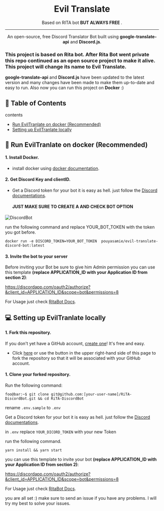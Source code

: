 

<h1 align="center">Evil Translate</h1>
<p align="center">Based on RITA bot <b> BUT ALWAYS FREE </b>.</p>
</p>

------



<p align="center">An open-source, free Discord Translator Bot built using <strong>google-translate-api</strong> and <strong>Discord.js</strong>.</p>

### This project is based on Rita bot. After Rita Bot went private this repo continued as an open source project to make it alive. This project will change its name to Evil Translate.

<strong>google-translate-api</strong> and <strong>Discord.js</strong> have been updated to the latest version and many changes have been made to make them up-to-date and easy to run.
Also now you can run this project on <strong>Docker</strong> :)

## :book: Table of Contents


<summary></strong>contents</strong></summary>

* [Run EvilTranlate on docker (Recommended)](#docker)
* [Setting up EvilTranlate locally](#new-bot)



## <a name="docker"></a>:floppy_disk: Run EvilTranlate on docker (Recommended)
#### 1. Install Docker.
- install docker using [docker documentation](https://docs.docker.com/get-docker/).

#### 2. Get Discord Key and clientID.
- Get a Discord token for your bot it is easy as hell. just follow the [Discord documentations](https://discord.com/developers/docs/getting-started#creating-an-app).
  #### JUST MAKE SURE TO CREATE A AND CHECK BOT OPTION

![DiscordBot](https://github.com/pouyaSamie/Evil-Translate-for-Discord-Based-on-Rita/assets/1997461/3747caa9-76f2-4a47-be2d-59c9e74ef483)

run the following command and replace YOUR_BOT_TOKEN with the token you got before.
```properties
docker run -e DISCORD_TOKEN=YOUR_BOT_TOKEN  pouyasamie/evil-translate-discord-bot:latest 
```
#### 3. Invite the bot to your server
Before inviting your Bot be sure to give him Admin permission
you can use this template <strong>(replace APPLICATION_ID with your Application ID from section 2)</strong>:

https://discordapp.com/oauth2/authorize?&client_id=APPLICATION_ID&scope=bot&permissions=8

For Usage just check [RitaBot Docs](https://docs.ritabot.gg/ritabot-docs/).

## <a name="new-bot"></a>:computer: Setting up EvilTranlate locally
#### 1. Fork this repository.

If you don't yet have a GitHub account, [create one](https://github.com/join)! It's free and easy.
* Click [here](https://github.com/ZyC0R3/RitaBot/fork) or use the button in the upper right-hand side of this page to fork the repository so that it will be associated with your GitHub account.


#### 1. Clone your forked repository.
Run the following command:

```properties
foo@bar:~$ git clone git@github.com:[your-user-name]/RiTA-DiscordBot.git && cd RiTA-DiscordBot
```

rename `.env.sample` to `.env`

Get a Discord token for your bot it is easy as hell. just follow the [Discord documentations](https://discord.com/developers/docs/getting-started#creating-an-app).

in `.env` replace `YOUR_DICORD_TOKEN` with your new Token

run the following command.

```properties
yarn install && yarn start
```

you can use this template  to invite your bot <strong>(replace APPLICATION_ID with your Application ID from section 2)</strong>:

https://discordapp.com/oauth2/authorize?&client_id=APPLICATION_ID&scope=bot&permissions=8

For Usage just check [RitaBot Docs](https://docs.ritabot.gg/ritabot-docs/).

you are all set :)
make sure to send an issue if you have any problems. I will try my best to solve your issues.

